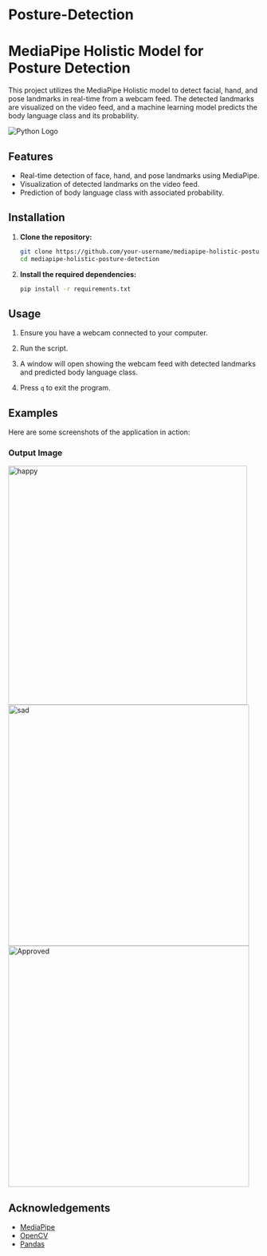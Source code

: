 # Posture-Detection
# MediaPipe Holistic Model for Posture Detection

This project utilizes the MediaPipe Holistic model to detect facial, hand, and pose landmarks in real-time from a webcam feed. The detected landmarks are visualized on the video feed, and a machine learning model predicts the body language class and its probability.

![Python Logo](https://upload.wikimedia.org/wikipedia/commons/c/c3/Python-logo-notext.svg)


## Features

- Real-time detection of face, hand, and pose landmarks using MediaPipe.
- Visualization of detected landmarks on the video feed.
- Prediction of body language class with associated probability.

## Installation

1. **Clone the repository:**

   ```bash
   git clone https://github.com/your-username/mediapipe-holistic-posture-detection.git
   cd mediapipe-holistic-posture-detection
   ```

2. **Install the required dependencies:**

   ```bash
   pip install -r requirements.txt
   ```

## Usage

1. Ensure you have a webcam connected to your computer.

2. Run the script.

3. A window will open showing the webcam feed with detected landmarks and predicted body language class.

4. Press `q` to exit the program.

## Examples

Here are some screenshots of the application in action:


### Output Image
<img width="479" alt="happy" src="https://github.com/AlishbahGhazanfar/Posture-Detection/assets/171797920/24b26172-f7dd-4d0f-b9a8-9e8bdc1ff79e">
<img width="483" alt="sad" src="https://github.com/AlishbahGhazanfar/Posture-Detection/assets/171797920/2d337234-fe72-4bfc-8c2f-d733d1d7940b">
<img width="483" alt="Approved" src="https://github.com/AlishbahGhazanfar/Posture-Detection/assets/171797920/dd885d27-5b16-4d8f-95c6-94c70d4b223e">


## Acknowledgements

- [MediaPipe](https://mediapipe.dev/)
- [OpenCV](https://opencv.org/)
- [Pandas](https://pandas.pydata.org/)
